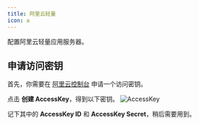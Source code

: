 ```yaml
---
title: 阿里云轻量
icon: a
---
```


配置阿里云轻量应用服务器。

## 申请访问密钥
首先，你需要在 [阿里云控制台](https://ram.console.aliyun.com/profile/access-keys) 申请一个访问密钥。

点击 **创建 AccessKey**，得到以下密钥。
![AccessKey](/assets/guide/config/server/aliyun-accesskey.webp)

记下其中的 **AccessKey ID** 和 **AccessKey Secret**，稍后需要用到。

